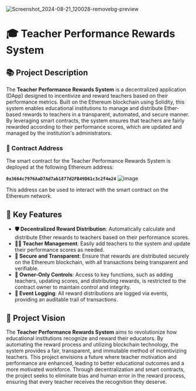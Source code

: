 ![Screenshot_2024-08-21_120028-removebg-preview](https://github.com/user-attachments/assets/bc540724-326c-44a7-a75a-56f1a3cf9706)

# 🎓 Teacher Performance Rewards System

## 📚 Project Description

The **Teacher Performance Rewards System** is a decentralized application (DApp) designed to incentivize and reward teachers based on their performance metrics. Built on the Ethereum blockchain using Solidity, this system enables educational institutions to manage and distribute Ether-based rewards to teachers in a transparent, automated, and secure manner. By leveraging smart contracts, the system ensures that teachers are fairly rewarded according to their performance scores, which are updated and managed by the institution's administrators.

### 🔗 Contract Address

The smart contract for the Teacher Performance Rewards System is deployed at the following Ethereum address:

**`0x3664c7976AaD7Ad7ab1877d2FB49D61c3c2f4e24`**
![image](https://github.com/user-attachments/assets/1a85511a-0a99-4b0e-8f69-ec5abee6caef)


This address can be used to interact with the smart contract on the Ethereum network.

## 🌟 Key Features

- **🛡️ Decentralized Reward Distribution**: Automatically calculate and distribute Ether rewards to teachers based on their performance scores.
- **👩‍🏫 Teacher Management**: Easily add teachers to the system and update their performance scores as needed.
- **🔐 Secure and Transparent**: Ensure that rewards are distributed securely on the Ethereum blockchain, with all transactions being transparent and verifiable.
- **🔑 Owner-Only Controls**: Access to key functions, such as adding teachers, updating scores, and distributing rewards, is restricted to the contract owner to maintain control and integrity.
- **📜 Event Logging**: All reward distributions are logged via events, providing an auditable trail of transactions.

## 🎯 Project Vision

The **Teacher Performance Rewards System** aims to revolutionize how educational institutions recognize and reward their educators. By automating the reward process and utilizing blockchain technology, the system provides a fair, transparent, and immutable method of incentivizing teachers. This project envisions a future where teacher motivation and performance are enhanced, leading to better educational outcomes and a more motivated workforce. Through decentralization and smart contracts, the project seeks to eliminate bias and human error in the reward process, ensuring that every teacher receives the recognition they deserve.
